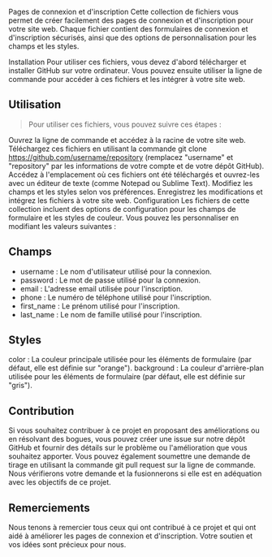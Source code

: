 Pages de connexion et d'inscription
Cette collection de fichiers vous permet de créer facilement des pages de connexion et d'inscription pour votre site web. Chaque fichier contient des formulaires de connexion et d'inscription sécurisés, ainsi que des options de personnalisation pour les champs et les styles.

Installation
Pour utiliser ces fichiers, vous devez d'abord télécharger et installer GitHub sur votre ordinateur. Vous pouvez ensuite utiliser la ligne de commande pour accéder à ces fichiers et les intégrer à votre site web.

## Utilisation
> Pour utiliser ces fichiers, vous pouvez suivre ces étapes :

Ouvrez la ligne de commande et accédez à la racine de votre site web.
Téléchargez ces fichiers en utilisant la commande git clone https://github.com/username/repository (remplacez "username" et "repository" par les informations de votre compte et de votre dépôt GitHub).
Accédez à l'emplacement où ces fichiers ont été téléchargés et ouvrez-les avec un éditeur de texte (comme Notepad ou Sublime Text).
Modifiez les champs et les styles selon vos préférences.
Enregistrez les modifications et intégrez les fichiers à votre site web.
Configuration
Les fichiers de cette collection incluent des options de configuration pour les champs de formulaire et les styles de couleur. Vous pouvez les personnaliser en modifiant les valeurs suivantes :

## Champs
- username : Le nom d'utilisateur utilisé pour la connexion.
- password : Le mot de passe utilisé pour la connexion.
- email : L'adresse email utilisée pour l'inscription.
- phone : Le numéro de téléphone utilisé pour l'inscription.
- first_name : Le prénom utilisé pour l'inscription.
- last_name : Le nom de famille utilisé pour l'inscription.
## Styles
color : La couleur principale utilisée pour les éléments de formulaire (par défaut, elle est définie sur "orange").
background : La couleur d'arrière-plan utilisée pour les éléments de formulaire (par défaut, elle est définie sur "gris").
## Contribution
Si vous souhaitez contribuer à ce projet en proposant des améliorations ou en résolvant des bogues, vous pouvez créer une issue sur notre dépôt GitHub et fournir des détails sur le problème ou l'amélioration que vous souhaitez apporter. Vous pouvez également soumettre une demande de tirage en utilisant la commande git pull request sur la ligne de commande. Nous vérifierons votre demande et la fusionnerons si elle est en adéquation avec les objectifs de ce projet.

## Remerciements
Nous tenons à remercier tous ceux qui ont contribué à ce projet et qui ont aidé à améliorer les pages de connexion et d'inscription. Votre soutien et vos idées sont précieux pour nous.
